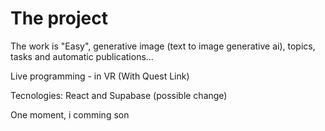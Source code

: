 # The project

The work is "Easy", generative image (text to image generative ai), topics, tasks and automatic publications...

Live programming - in VR (With Quest Link)

Tecnologies: React and Supabase (possible change)

One moment, i comming son
